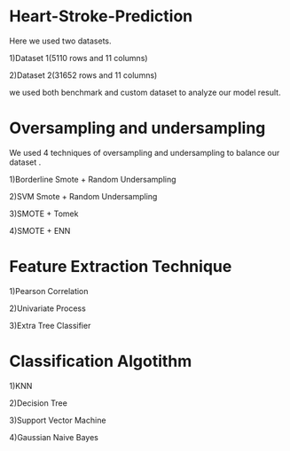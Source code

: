 # Heart-Stroke-Prediction
Here we used two datasets.

1)Dataset 1(5110 rows and 11 columns)

2)Dataset 2(31652 rows and 11 columns)

we used both benchmark and custom dataset to analyze our model result.

# Oversampling and undersampling

We used 4 techniques of oversampling and undersampling to balance our dataset . 

1)Borderline Smote + Random Undersampling

2)SVM Smote + Random Undersampling

3)SMOTE + Tomek

4)SMOTE + ENN

# Feature Extraction Technique

1)Pearson Correlation

2)Univariate Process

3)Extra Tree Classifier


# Classification Algotithm

1)KNN

2)Decision Tree

3)Support Vector Machine

4)Gaussian Naive Bayes
